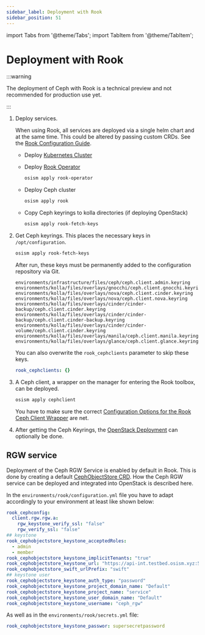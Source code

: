 ```yaml
---
sidebar_label: Deployment with Rook
sidebar_position: 51
---
```

import Tabs from '@theme/Tabs';
import TabItem from '@theme/TabItem';

# Deployment with Rook

:::warning

The deployment of Ceph with Rook is a technical preview and not recommended for
production use yet.

:::

1. Deploy services.

   When using Rook, all services are deployed via a single helm chart and at the
   same time. This could be altered by passing custom CRDs. See
   the [Rook Configuration Guide](../../../configuration-guide/ceph/rook.md).

   * Deploy [Kubernetes Cluster](../../../deploy-guide/services/kubernetes.md)

   * Deploy [Rook Operator](https://rook.io/docs/rook/latest/Helm-Charts/operator-chart/)

     ```bash
     osism apply rook-operator
     ```

   * Deploy Ceph cluster

     ```bash
     osism apply rook
     ```

   * Copy Ceph keyrings to kolla directories (if deploying OpenStack)

     ```bash
     osism apply rook-fetch-keys
     ```

2. Get Ceph keyrings. This places the necessary keys in `/opt/configuration`.

   ```bash
   osism apply rook-fetch-keys
   ```

   After run, these keys must be permanently added to the configuration repository
   via Git.

   ```console
   environments/infrastructure/files/ceph/ceph.client.admin.keyring
   environments/kolla/files/overlays/gnocchi/ceph.client.gnocchi.keyring
   environments/kolla/files/overlays/nova/ceph.client.cinder.keyring
   environments/kolla/files/overlays/nova/ceph.client.nova.keyring
   environments/kolla/files/overlays/cinder/cinder-backup/ceph.client.cinder.keyring
   environments/kolla/files/overlays/cinder/cinder-backup/ceph.client.cinder-backup.keyring
   environments/kolla/files/overlays/cinder/cinder-volume/ceph.client.cinder.keyring
   environments/kolla/files/overlays/manila/ceph.client.manila.keyring
   environments/kolla/files/overlays/glance/ceph.client.glance.keyring
   ```

   You can also overwrite the `rook_cephclients` parameter to skip
   these keys.

   ```yaml title="environments/rook/configuration.yml"
   rook_cephclients: {}
   ```

3. A Ceph client, a wrapper on the manager for entering the Rook toolbox, can be deployed.

   ```bash
   osism apply cephclient
   ```

   You have to make sure the correct [Configuration Options for the Rook Ceph Client Wrapper](../../../configuration-guide/ceph/rook.md#client) are net.

4. After getting the Ceph Keyrings, the [OpenStack Deployment](../../../deploy-guide/services/openstack.md) can optionally be done.

## RGW service

Deployment of the Ceph RGW Service is enabled by default in Rook. This is done by creating a default [CephObjectStore CRD](https://rook.io/docs/rook/latest-release/CRDs/Object-Storage/ceph-object-store-crd/). How the Ceph RGW service can be deployed and integrated into OpenStack is described here.

In the `environments/rook/configuration.yml` file you have to adapt accordingly to your environment at least like shown below:

```yaml title="environments/rook/configuration.yml"
rook_cephconfig:
  client.rgw.rgw.a:
    rgw_keystone_verify_ssl: "false"
    rgw_verify_ssl: "false"
## keystone
rook_cephobjectstore_keystone_acceptedRoles:
  - admin
  - member
rook_cephobjectstore_keystone_implicitTenants: "true"
rook_cephobjectstore_keystone_url: "https://api-int.testbed.osism.xyz:5000"
rook_cephobjectstore_swift_urlPrefix: "swift"
## keystone user
rook_cephobjectstore_keystone_auth_type: "password"
rook_cephobjectstore_keystone_project_domain_name: "Default"
rook_cephobjectstore_keystone_project_name: "service"
rook_cephobjectstore_keystone_user_domain_name: "Default"
rook_cephobjectstore_keystone_username: "ceph_rgw"
````
As well as in the `environments/rook/secrets.yml` file:

```yaml title="environments/rook/secrets.yml"
rook_cephobjectstore_keystone_passwor: supersecretpassword
````
